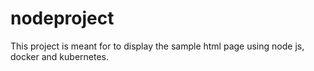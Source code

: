 # nodeproject
This project is meant for to display the sample html page using node js, docker and kubernetes.
